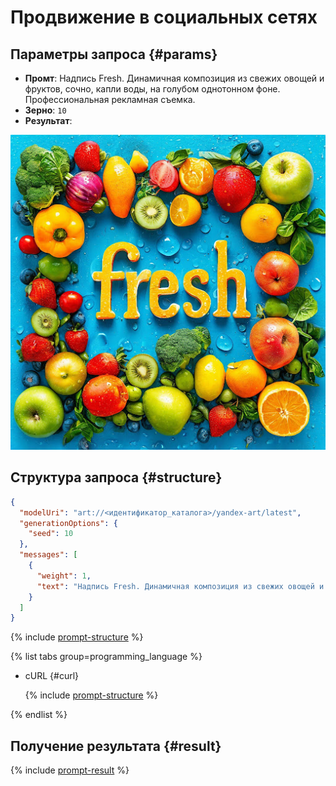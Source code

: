 # Продвижение в социальных сетях

## Параметры запроса {#params}

* **Промт**: Надпись Fresh. Динамичная композиция из свежих овощей и фруктов, сочно, капли воды, на голубом однотонном фоне. Профессиональная рекламная съемка.
* **Зерно**: `10`
* **Результат**:

![marketing-social](../../../_assets/yandexgpt/marketing-social.jpg)

## Структура запроса {#structure}

```json
{
  "modelUri": "art://<идентификатор_каталога>/yandex-art/latest",
  "generationOptions": {
    "seed": 10
  },
  "messages": [
    {
      "weight": 1,
      "text": "Надпись Fresh. Динамичная композиция из свежих овощей и фруктов, сочно, капли воды, на голубом однотонном фоне. Профессиональная рекламная съемка"
    }
  ]
}
```

{% include [prompt-structure](../../../_includes/foundation-models/yandexart/api-parameters.md) %}

{% list tabs group=programming_language %}

- cURL {#curl}

  {% include [prompt-structure](../../../_includes/foundation-models/yandexart/prompt-request.md) %}

{% endlist %}

## Получение результата {#result}

{% include [prompt-result](../../../_includes/foundation-models/yandexart/prompt-result.md) %}
